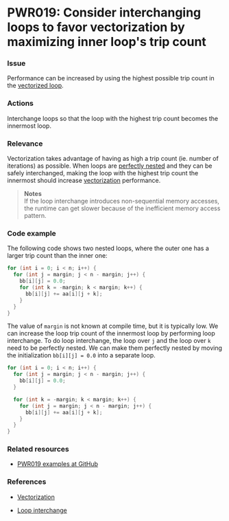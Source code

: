 # PWR019: Consider interchanging loops to favor vectorization by maximizing inner loop's trip count

### Issue

Performance can be increased by using the highest possible trip count in the
[vectorized loop](/Glossary/Vectorization.md).

### Actions

Interchange loops so that the loop with the highest trip count becomes the
innermost loop.

### Relevance

Vectorization takes advantage of having as high a trip count (ie. number of
iterations) as possible. When loops are
[perfectly nested](/Glossary/Perfect-loop-nesting.md) and they can be safely
interchanged, making the loop with the highest trip count the innermost should
increase [vectorization](/Glossary/Vectorization.md) performance.

>**Notes**  
>If the loop interchange introduces non-sequential memory accesses, the runtime
>can get slower because of the inefficient memory access pattern.

### Code example

The following code shows two nested loops, where the outer one has a larger trip
count than the inner one:

```c
for (int i = 0; i < n; i++) {
  for (int j = margin; j < n - margin; j++) {
    bb[i][j] = 0.0;
    for (int k = -margin; k < margin; k++) {
      bb[i][j] += aa[i][j + k];
    }
  }
}
```

The value of `margin` is not known at compile time, but it is typically low. We
can increase the loop trip count of the innermost loop by performing loop
interchange. To do loop interchange, the loop over `j` and the loop over `k`
need to be perfectly nested. We can make them perfectly nested by moving the
initialization `bb[i][j] = 0.0` into a separate loop.

```c
for (int i = 0; i < n; i++) {
  for (int j = margin; j < n - margin; j++) {
    bb[i][j] = 0.0;
  }

  for (int k = -margin; k < margin; k++) {
    for (int j = margin; j < n - margin; j++) {
      bb[i][j] += aa[i][j + k];
    }
  }
}
```

### Related resources

* [PWR019 examples at GitHub](/Checks/PWR019)

### References

* [Vectorization](/Glossary/Vectorization.md)

* [Loop interchange](/Glossary/Loop-interchange.md)
